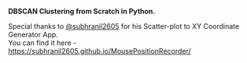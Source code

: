 **DBSCAN Clustering from Scratch in Python.**

Special thanks to [@subhranil2605](https://github.com/subhranil2605) for his Scatter-plot to XY Coordinate Generator App.
<br> You can find it here - https://subhranil2605.github.io/MousePositionRecorder/
